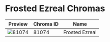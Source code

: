 # Frosted Ezreal Chromas

| Preview | Chroma ID | Name |
|---------|-----------|------|
| ![81074](https://raw.communitydragon.org/latest/plugins/rcp-be-lol-game-data/global/default/v1/champion-chroma-images/81/81074.png) | 81074 | Frosted Ezreal |